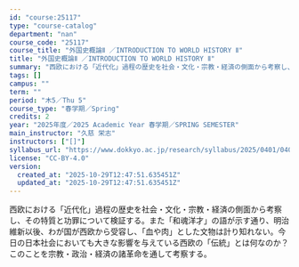 ```yaml
---
id: "course:25117"
type: "course-catalog"
department: "nan"
course_code: "25117"
course_title: "外国史概論Ⅱ ／INTRODUCTION TO WORLD HISTORY Ⅱ"
title: "外国史概論Ⅱ ／INTRODUCTION TO WORLD HISTORY Ⅱ"
summary: "西欧における「近代化」過程の歴史を社会・文化・宗教・経済の側面から考察し、その特質と功罪について検証する。また「和魂洋才」の語が示す通り、明治維新以後、わが国が西欧から受容し、「血や肉」とした文物は計り知れない。今日の日本社会においても大き…"
tags: []
campus: ""
term: ""
period: "木5／Thu 5"
course_type: "春学期／Spring"
credits: 2
year: "2025年度／2025 Academic Year 春学期／SPRING SEMESTER"
main_instructor: "久慈 栄志"
instructors: ["[]"]
syllabus_url: "https://www.dokkyo.ac.jp/research/syllabus/2025/0401/0401_25117_ja_JP.html"
license: "CC-BY-4.0"
version:
  created_at: "2025-10-29T12:47:51.635451Z"
  updated_at: "2025-10-29T12:47:51.635451Z"
---
```

西欧における「近代化」過程の歴史を社会・文化・宗教・経済の側面から考察し、その特質と功罪について検証する。また「和魂洋才」の語が示す通り、明治維新以後、わが国が西欧から受容し、「血や肉」とした文物は計り知れない。今日の日本社会においても大きな影響を与えている西欧の「伝統」とは何なのか？このことを宗教・政治・経済の諸革命を通して考察する。
